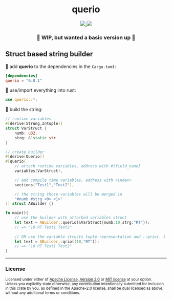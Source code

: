 <h1 align="center">querio</h1>
<p align="center">
    <a href="https://github.com/dekirisu/querio" style="position:relative">
        <img src="https://img.shields.io/badge/github-dekirisu/querio-ee6677">
    </a>
    <a href="https://crates.io/crates/querio" style="position:relative">
        <img src="https://img.shields.io/crates/v/querio">
    </a>
</p>

<h3 align="center">🚧 WIP, but wanted a basic version up 🚧</h3>

## Struct based string builder
🐠 add **querio** to the dependencies in the `Cargo.toml`:
```toml
[dependencies]
querio = "0.0.1"
```
🦀 use/import everything into rust:
```rust 
use querio::*;
```
🦊 build the string:
```rust 
// runtime variables
#[derive(Strung,Intuple)]
struct VarStruct {
    numb: u32,
    strg: &'static str
}

// create builder
#[derive(Querio)]
#[querio(
    // attach runtime variables, address with #{field_name}
    variables(VarStruct), 

    // add compile time variables, address with <index>
    sections("Test1","Test2"), 

    // the string those variables will be merged in
    "#numb #strg <0> <1>"
)] struct ABuilder {}

fn main(){
    // use the builder with attached variables struct
    let text = ABuilder::querio(&VarStruct{numb:10,strg:"RT"}); 
    // => "10 RT Test1 Test2"
        
    // OR use the variable structs tuple representation and ::qrio(..)
    let text = ABuilder::qrio((10,"RT"));
    // => "10 RT Test1 Test2"
}
```

---
### License
<sup>
Licensed under either of <a href="LICENSE-APACHE">Apache License, Version
2.0</a> or <a href="LICENSE-MIT">MIT license</a> at your option.
</sup>
<br>
<sub>
Unless you explicitly state otherwise, any contribution intentionally submitted
for inclusion in this crate by you, as defined in the Apache-2.0 license, shall
be dual licensed as above, without any additional terms or conditions.
</sub>